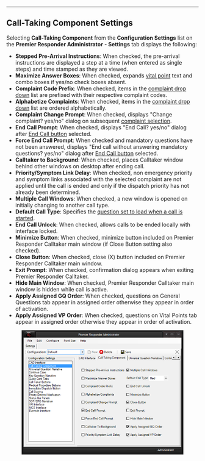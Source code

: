   ------------------------------------
  **Call-Taking Component Settings**
  ------------------------------------

Selecting **Call-Taking Component** from the **Configuration Settings**
list on the **Premier Responder Administrator** **- Settings** tab
displays the following:

-   **Stepped Pre-Arrival Instructions**: When checked, the pre-arrival
    instructions are displayed a step at a time (when entered as single
    steps) and time stamped as they are viewed.
-   **Maximize Answer Boxes**: When checked, expands [vital
    point](<Vital Points.md>) text and combo boxes if yes/no check
    boxes absent.
-   **Complaint Code Prefix**: When checked, items in the [complaint
    drop down](<General Questions.md>) list are prefixed with their
    respective complaint codes.
-   **Alphabetize Complaints**: When checked, items in the [complaint
    drop down](<General Questions.md>) list are ordered alphabetically.
-   **Complaint Change Prompt**: When checked, displays \"Change
    complaint? yes/no\" dialog on subsequent [complaint
    selection](<General Questions.md>).
-   **End Call Prompt**: When checked, displays \"End Call? yes/no\"
    dialog after [End Call button](<Ending a Case.md>) selected.
-   **Force End Call Prompt**: When checked and mandatory questions have
    not been answered, displays \"End call without answering mandatory
    questions? yes/no\" dialog after [End Call
    button](<Ending a Case.md>) selected.
-   **Calltaker to Background**: When checked, places Calltaker window
    behind other windows on desktop after ending call.
-   **Priority/Symptom Link Delay**: When checked, non emergency
    priority and symptom links associated with the selected complaint
    are not applied until the call is ended and only if the dispatch
    priority has not already been determined.
-   **Multiple Call Windows**: When checked, a new window is opened on
    initially changing to another call type.
-   **Default Call Type**: Specifies the [question set to load when a
    call is started](<All Caller Questions.md>).
-   **End Call Unlock**: When checked, allows calls to be ended locally
    with interface locked.
-   **Minimize Button**: When checked, minimize button included on
    Premier Responder Calltaker main window (if Close Button setting
    also checked).
-   **Close Button**: When checked, close (X) button included on Premier
    Responder Calltaker main window.
-   **Exit Prompt**: When checked, confirmation dialog appears when
    exiting Premier Responder Calltaker.
-   **Hide Main Window**: When checked, Premier Responder Calltaker main
    window is hidden while call is active.
-   **Apply Assigned GQ Order**: When checked, questions on General
    Questions tab appear in assigned order otherwise they appear in
    order of activation.
-   **Apply Assigned VP Order**: When checked, questions on Vital Points
    tab appear in assigned order otherwise they appear in order of
    activation.

<figure><img src=".gitbook/assets/Call-Taking Component Settings_files/Image001.png" alt=""><figcaption></figcaption></figure> 
